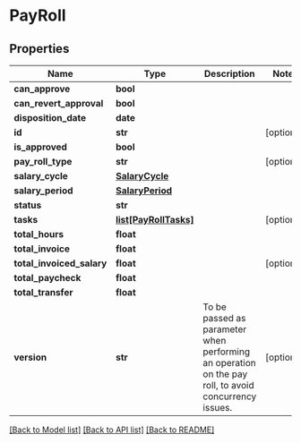# PayRoll

## Properties
Name | Type | Description | Notes
------------ | ------------- | ------------- | -------------
**can_approve** | **bool** |  | 
**can_revert_approval** | **bool** |  | 
**disposition_date** | **date** |  | 
**id** | **str** |  | [optional] 
**is_approved** | **bool** |  | 
**pay_roll_type** | **str** |  | [optional] 
**salary_cycle** | [**SalaryCycle**](SalaryCycle.md) |  | 
**salary_period** | [**SalaryPeriod**](SalaryPeriod.md) |  | 
**status** | **str** |  | 
**tasks** | [**list[PayRollTasks]**](PayRollTasks.md) |  | [optional] 
**total_hours** | **float** |  | 
**total_invoice** | **float** |  | 
**total_invoiced_salary** | **float** |  | [optional] 
**total_paycheck** | **float** |  | 
**total_transfer** | **float** |  | 
**version** | **str** | To be passed as parameter when performing an operation on the pay roll, to avoid concurrency issues. | [optional] 

[[Back to Model list]](../README.md#documentation-for-models) [[Back to API list]](../README.md#documentation-for-api-endpoints) [[Back to README]](../README.md)


